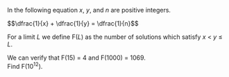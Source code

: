 <p>In the following equation <var>x</var>, <var>y</var>, and <var>n</var> are positive integers.</p>
$$\dfrac{1}{x} + \dfrac{1}{y} = \dfrac{1}{n}$$
<p>For a limit <var>L</var> we define F(<var>L</var>) as the number of solutions which satisfy <var>x</var> &lt; <var>y</var> ≤ <var>L</var>.</p>

<p>We can verify that F(15) = 4 and F(1000) = 1069.<br />
Find F(10<sup>12</sup>).</p>
